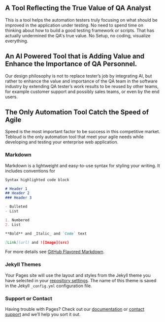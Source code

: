 ## A Tool Reflecting the True Value of QA Analyst  

This is a tool helps the automation testers truly focusing on what should be improved in the application under testing. No need to spend time on thinking about how to build a good testing framework or scripts. That has actually undermined the QA's true value. No Setup, no coding, visualize everything.

## An AI Powered Tool that is Adding Value and Enhance the Importance of QA Personnel.  

Our design philosophy is not to replace tester’s job by integrating AI, but rather to enhance the value and importance of the QA team in the software industry by extending QA tester’s work results to be reused by other teams, for example customer support and possibly sales teams, or even by the end users.

## The Only Automation Tool Catch the Speed of Agile

Speed is the most important factor to be success in this competitive market. Tebloud is the only automation tool that meet your agile needs while developing and testing your enterprise web application.
  
### Markdown

Markdown is a lightweight and easy-to-use syntax for styling your writing. It includes conventions for

```markdown
Syntax highlighted code block

# Header 1
## Header 2
### Header 3

- Bulleted
- List

1. Numbered
2. List

**Bold** and _Italic_ and `Code` text

[Link](url) and ![Image](src)
```

For more details see [GitHub Flavored Markdown](https://guides.github.com/features/mastering-markdown/).

### Jekyll Themes

Your Pages site will use the layout and styles from the Jekyll theme you have selected in your [repository settings](https://github.com/peidong-hu/bigtester-intro-site/settings). The name of this theme is saved in the Jekyll `_config.yml` configuration file.

### Support or Contact

Having trouble with Pages? Check out our [documentation](https://help.github.com/categories/github-pages-basics/) or [contact support](https://github.com/contact) and we’ll help you sort it out.
